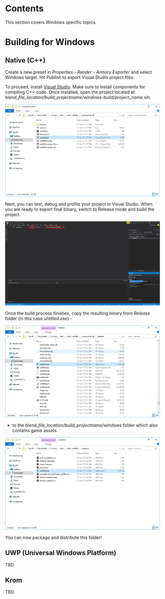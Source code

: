 # Contents

This section covers Windows specific topics.

# Building for Windows

## Native (C++)

Create a new preset in *Properties - Render - Armory Exporter* and select Windows target. Hit *Publish* to export Visual Studio project files.

To proceed, install [Visual Studio](https://www.visualstudio.com/vs/community/). Make sure to install components for compiling C++ code. Once installed, open the project located at *blend_file_location/build_projectname/windows-build/project_name.sln*.

![](/platforms/img/windows/1.jpg)

Next, you can test, debug and profile your project in Visual Studio. When you are ready to export final binary, switch to Release mode and build the project.

![](/platforms/img/windows/2.jpg)

Once the build process finishes, copy the resulting binary from *Release* folder (in this case *untitled.exe*) -

![](/platforms/img/windows/3.jpg)

- to the *blend_file_location/build_projectname/windows* folder which also contains game assets.

![](/platforms/img/windows/4.jpg)

You can now package and distribute this folder!

## UWP (Universal Windows Platform)

TBD

## Krom

TBD
